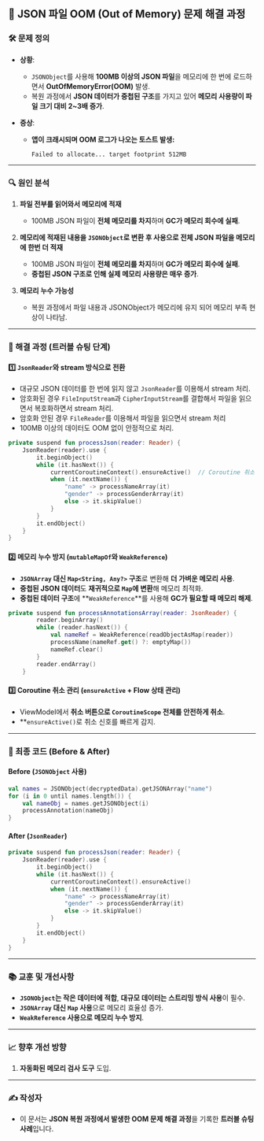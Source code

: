 ## **📄 JSON 파일 OOM (Out of Memory) 문제 해결 과정**

### **🛠 문제 정의**
- **상황**:  
  - `JSONObject`를 사용해 **100MB 이상의 JSON 파일**을 메모리에 한 번에 로드하면서 **OutOfMemoryError(OOM)** 발생.  
  - 복원 과정에서 **JSON 데이터가 중첩된 구조**를 가지고 있어 **메모리 사용량이 파일 크기 대비 2~3배 증가**.

- **증상**:  
  - **앱이 크래시되며 OOM 로그가 나오는 토스트 발생:**  
    ```
    Failed to allocate... target footprint 512MB
    ```

---

### **🔍 원인 분석**
1. **파일 전부를 읽어와서 메모리에 적재**  
   - 100MB JSON 파일이 **전체 메모리를 차지**하며 **GC가 메모리 회수에 실패**.  
  
2. **메모리에 적재된 내용을 `JSONObject`로 변환 후 사용으로 전체 JSON 파일을 메모리에 한번 더 적재**  
   - 100MB JSON 파일이 **전체 메모리를 차지**하며 **GC가 메모리 회수에 실패**.  
   - **중첩된 JSON 구조로 인해 실제 메모리 사용량은 매우 증가**.  

3. **메모리 누수 가능성**
   - 복원 과정에서 파일 내용과 JSONObject가 메모리에 유지 되어 메모리 부족 현상이 나타남.

---

### **🚀 해결 과정 (트러블 슈팅 단계)**

#### **1️⃣ `JsonReader`와 stream 방식으로 전환**
- 대규모 JSON 데이터를 한 번에 읽지 않고 `JsonReader`를 이용해서 stream 처리.  
- 암호화된 경우 `FileInputStream`과 `CipherInputStream`를 결합해서 파일을 읽으면서 복호화하면서 stream 처리.
- 암호화 안된 경우 `FileReader`를 이용해서 파일을 읽으면서 stream 처리
- 100MB 이상의 데이터도 OOM 없이 안정적으로 처리.

```kotlin
private suspend fun processJson(reader: Reader) {
    JsonReader(reader).use {
        it.beginObject()
        while (it.hasNext()) {
            currentCoroutineContext().ensureActive()  // Coroutine 취소 상태 확인
            when (it.nextName()) {
                "name" -> processNameArray(it)
                "gender" -> processGenderArray(it)
                else -> it.skipValue()
            }
        }
        it.endObject()
    }
}
```

#### **2️⃣ 메모리 누수 방지 (`mutableMapOf`와 `WeakReference`)**
- **`JSONArray` 대신 `Map<String, Any?>` 구조**로 변환해 **더 가벼운 메모리 사용**.  
- **중첩된 JSON 데이터**도 **재귀적으로 `Map`에 변환**해 메모리 최적화.
- **중첩된 데이터 구조**에 **`WeakReference`**를 사용해 **GC가 필요할 때 메모리 해제**.

```kotlin
private suspend fun processAnnotationsArray(reader: JsonReader) {
        reader.beginArray()
        while (reader.hasNext()) {
            val nameRef = WeakReference(readObjectAsMap(reader))
            processName(nameRef.get() ?: emptyMap())
            nameRef.clear()
        }
        reader.endArray()
    }
```

#### **3️⃣ Coroutine 취소 관리 (`ensureActive` + Flow 상태 관리)**
- ViewModel에서 **취소 버튼으로 `CoroutineScope` 전체를 안전하게 취소**.  
- **`ensureActive()`로 취소 신호를 빠르게 감지.

---

### **🔑 최종 코드 (Before & After)**

#### **Before (`JSONObject` 사용)**
```kotlin
val names = JSONObject(decryptedData).getJSONArray("name")
for (i in 0 until names.length()) {
    val nameObj = names.getJSONObject(i)
    processAnnotation(nameObj)
}
```

#### **After (`JsonReader`)**
```kotlin
private suspend fun processJson(reader: Reader) {
    JsonReader(reader).use {
        it.beginObject()
        while (it.hasNext()) {
            currentCoroutineContext().ensureActive()
            when (it.nextName()) {
                "name" -> processNameArray(it)
                "gender" -> processGenderArray(it)
                else -> it.skipValue()
            }
        }
        it.endObject()
    }
}
```

---

### **📚 교훈 및 개선사항**
- **`JSONObject`는 작은 데이터에 적합**, **대규모 데이터는 스트리밍 방식 사용**이 필수.  
- **`JSONArray` 대신 `Map` 사용**으로 메모리 효율성 증가.  
- **`WeakReference` 사용으로 메모리 누수 방지**.


---

### **📈 향후 개선 방향**
1. **자동화된 메모리 검사 도구** 도입.

---

### **✍️ 작성자**  
- 이 문서는 **JSON 복원 과정에서 발생한 OOM 문제 해결 과정**을 기록한 **트러블 슈팅 사례**입니다.
